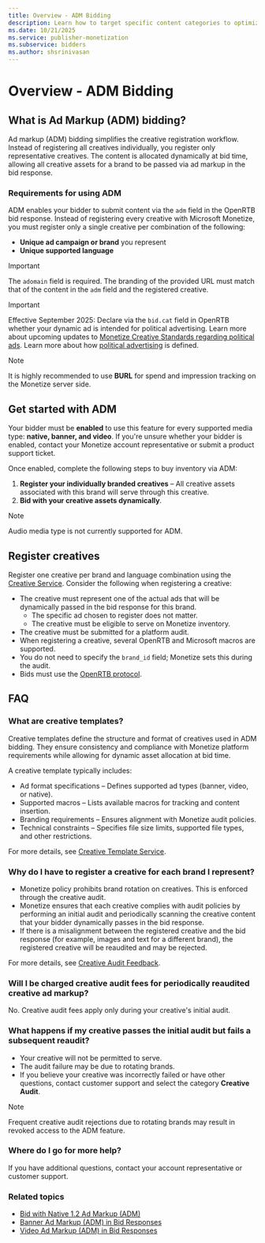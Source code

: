 ```yaml
---
title: Overview - ADM Bidding
description: Learn how to target specific content categories to optimize ad campaigns and improve reach accuracy.
ms.date: 10/21/2025
ms.service: publisher-monetization
ms.subservice: bidders
ms.author: shsrinivasan
---
```


# Overview - ADM Bidding

## What is Ad Markup (ADM) bidding?

Ad markup (ADM) bidding simplifies the creative registration workflow. Instead of registering all creatives individually, you register only representative creatives. The content is allocated dynamically at bid time, allowing all creative assets for a brand to be passed via ad markup in the bid response.

### Requirements for using ADM

ADM enables your bidder to submit content via the `adm` field in the OpenRTB bid response. Instead of registering every creative with Microsoft Monetize, you must register only a single creative per combination of the following:

- **Unique ad campaign or brand** you represent
- **Unique supported language**  

> [!IMPORTANT]  
> The `adomain` field is required. The branding of the provided URL must match that of the content in the `adm` field and the registered creative.  

> [!IMPORTANT]
> Effective September 2025: Declare via the `bid.cat` field in OpenRTB whether your dynamic ad is intended for political advertising. Learn more about upcoming updates to [Monetize Creative Standards regarding political ads](../monetize/creative-standards.md). Learn more about how [political advertising](https://help.ads.microsoft.com/#apex/ads/en/60380/-1) is defined.

> [!NOTE]  
> It is highly recommended to use **BURL** for spend and impression tracking on the Monetize server side.  

## Get started with ADM

Your bidder must be **enabled** to use this feature for every supported media type: **native, banner, and video**. If you're unsure whether your bidder is enabled, contact your Monetize account representative or submit a product support ticket.

Once enabled, complete the following steps to buy inventory via ADM:

1. **Register your individually branded creatives** – All creative assets associated with this brand will serve through this creative.  
2. **Bid with your creative assets dynamically**.  

> [!NOTE]  
> Audio media type is not currently supported for ADM.

## Register creatives

Register one creative per brand and language combination using the [Creative Service](creative-service.md). Consider the following when registering a creative:

- The creative must represent one of the actual ads that will be dynamically passed in the bid response for this brand.
  - The specific ad chosen to register does not matter.
  - The creative must be eligible to serve on Monetize inventory.
- The creative must be submitted for a platform audit.
- When registering a creative, several OpenRTB and Microsoft macros are supported.
- You do not need to specify the `brand_id` field; Monetize sets this during the audit.
- Bids must use the [OpenRTB protocol](bidding-protocol.md).

## FAQ

### What are creative templates?

Creative templates define the structure and format of creatives used in ADM bidding. They ensure consistency and compliance with Monetize platform requirements while allowing for dynamic asset allocation at bid time.

A creative template typically includes:

- Ad format specifications – Defines supported ad types (banner, video, or native).
- Supported macros – Lists available macros for tracking and content insertion.
- Branding requirements – Ensures alignment with Monetize audit policies.
- Technical constraints – Specifies file size limits, supported file types, and other restrictions.

For more details, see [Creative Template Service](creative-template-service.md).

### Why do I have to register a creative for each brand I represent?

- Monetize policy prohibits brand rotation on creatives. This is enforced through the creative audit.
- Monetize ensures that each creative complies with audit policies by performing an initial audit and periodically scanning the creative content that your bidder dynamically passes in the bid response.
- If there is a misalignment between the registered creative and the bid response (for example, images and text for a different brand), the registered creative will be reaudited and may be rejected.

For more details, see [Creative Audit Feedback](creative-audit-feedback.md).

### Will I be charged creative audit fees for periodically reaudited creative ad markup?

No. Creative audit fees apply only during your creative's initial audit.

### What happens if my creative passes the initial audit but fails a subsequent reaudit?

- Your creative will not be permitted to serve.
- The audit failure may be due to rotating brands.
- If you believe your creative was incorrectly failed or have other questions, contact customer support and select the category **Creative Audit**.

> [!NOTE]  
> Frequent creative audit rejections due to rotating brands may result in revoked access to the ADM feature.

### Where do I go for more help?

If you have additional questions, contact your account representative or customer support.

### Related topics

- [Bid with Native 1.2 Ad Markup (ADM)](native-ad-markup-bidding.md)
- [Banner Ad Markup (ADM) in Bid Responses](banner-ad-markup-bidding.md)
- [Video Ad Markup (ADM) in Bid Responses](video-ad-markup-bidding.md)
